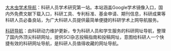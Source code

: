 [大木虫学术导航](http://www.4243.net/)：科研人员学术研究第一站。本站涵盖Google学术镜像入口，国内外免费文献下载入口，科研工具、专利标准、基金申请、期刊信息，科研成果等科研人员必备良站，为广大科研人员提供最简单便捷的科研学术上网导航服务。

[科研导航](https://www.howsci.com/navs)：由科研动力维护更新，专为科研人员和学生服务的科研网址导航，整理了国内外顶尖科研网址，提供SCI杂志投稿指南和投稿网址，意图给科研人一个快捷有效的科研网址导航，是科研人员值得收藏的网址导航。


[]()

[]()

[]()

[]()

[]()

[]()